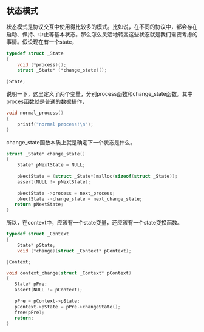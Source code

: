 ## 状态模式

状态模式是协议交互中使用得比较多的模式。比如说，在不同的协议中，都会存在启动、保持、中止等基本状态。那么怎么灵活地转变这些状态就是我们需要考虑的事情。假设现在有一个state，

```c
typedef struct _State  
{  
    void (*process)();  
    struct _State* (*change_state)();  
  
}State;
```
说明一下，这里定义了两个变量，分别process函数和change_state函数。其中proces函数就是普通的数据操作，
```c
void normal_process()  
{  
    printf("normal process!\n");  
} 
```
change_state函数本质上就是确定下一个状态是什么。
```c
struct _State* change_state()  
{  
    State* pNextState = NULL;  
  
    pNextState = (struct _State*)malloc(sizeof(struct _State));  
    assert(NULL != pNextState);  
  
    pNextState ->process = next_process;  
    pNextState ->change_state = next_change_state;  
   return pNextState;  
} 
```
所以，在context中，应该有一个state变量，还应该有一个state变换函数。
```c
typedef struct _Context  
{  
    State* pState;  
    void (*change)(struct _Context* pContext);  

}Context;  

void context_change(struct _Context* pContext)  
{  
   State* pPre;  
   assert(NULL != pContext);  
     
   pPre = pContext->pState;  
   pContext->pState = pPre->changeState();  
   free(pPre);  
   return;     
} 
```